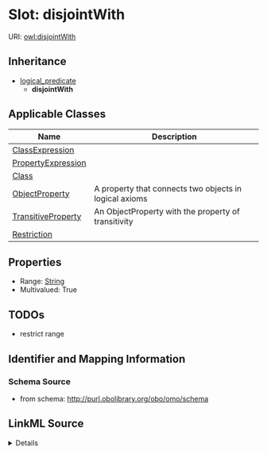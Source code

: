 # Slot: disjointWith

URI: [owl:disjointWith](http://www.w3.org/2002/07/owl#disjointWith)




## Inheritance

* [logical_predicate](logical_predicate.md)
    * **disjointWith**





## Applicable Classes

| Name | Description |
| --- | --- |
[ClassExpression](ClassExpression.md) | 
[PropertyExpression](PropertyExpression.md) | 
[Class](Class.md) | 
[ObjectProperty](ObjectProperty.md) | A property that connects two objects in logical axioms
[TransitiveProperty](TransitiveProperty.md) | An ObjectProperty with the property of transitivity
[Restriction](Restriction.md) | 






## Properties

* Range: [String](String.md)
* Multivalued: True








## TODOs

* restrict range

## Identifier and Mapping Information







### Schema Source


* from schema: http://purl.obolibrary.org/obo/omo/schema




## LinkML Source

<details>
```yaml
name: disjointWith
todos:
- restrict range
from_schema: http://purl.obolibrary.org/obo/omo/schema
rank: 1000
is_a: logical_predicate
slot_uri: owl:disjointWith
multivalued: true
alias: disjointWith
domain_of:
- ClassExpression
- PropertyExpression
range: string

```
</details>